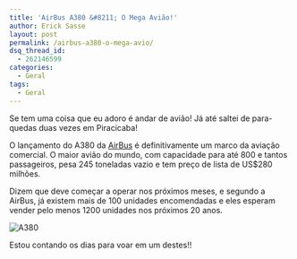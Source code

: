 ```yaml
---
title: 'AirBus A380 &#8211; O Mega Avião!'
author: Erick Sasse
layout: post
permalink: /airbus-a380-o-mega-avio/
dsq_thread_id:
  - 262146599
categories:
  - Geral
tags:
  - Geral
---
```

Se tem uma coisa que eu adoro &eacute; andar de avi&atilde;o! J&aacute; at&eacute; saltei de para-quedas duas vezes em Piracicaba! 

O lan&ccedil;amento do A380 da [AirBus][1] &eacute; definitivamente um marco da avia&ccedil;&atilde;o comercial. O maior avi&atilde;o do mundo, com capacidade para at&eacute; 800 e tantos passageiros, pesa 245 toneladas vazio e tem pre&ccedil;o de lista de US$280 milh&otilde;es.

Dizem que deve come&ccedil;ar a operar nos pr&oacute;ximos meses, e segundo a AirBus, j&aacute; existem mais de 100 unidades encomendadas e eles esperam vender pelo menos 1200 unidades nos pr&oacute;ximos 20 anos.

<img src="http://www.chinadaily.com.cn/english/doc/2005-01/19/xin_2701021916542453249023.jpg" title="A380" border="0" />

Estou contando os dias para voar em um destes!!

 [1]: http://www.airbus.com